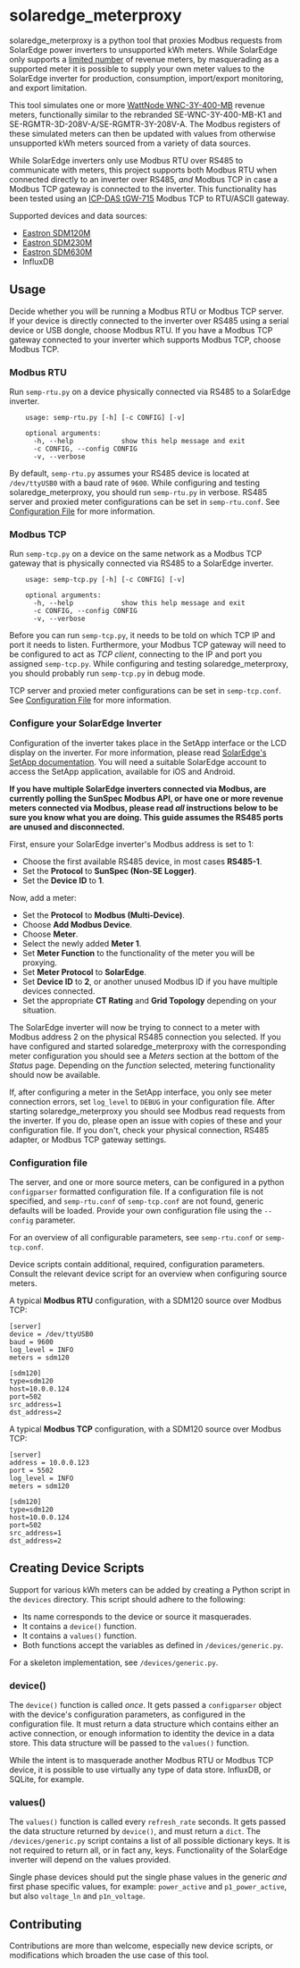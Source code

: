# solaredge_meterproxy

solaredge_meterproxy is a python tool that proxies Modbus requests from SolarEdge power inverters to unsupported kWh meters. While SolarEdge only supports a [limited number](https://www.solaredge.com/se-supported-devices) of revenue meters, by masquerading as a supported meter it is possible to supply your own meter values to the SolarEdge inverter for production, consumption, import/export monitoring, and export limitation.

This tool simulates one or more [WattNode WNC-3Y-400-MB](https://ctlsys.com/product/wattnode-modbus/) revenue meters, functionally similar to the rebranded SE-WNC-3Y-400-MB-K1 and SE-RGMTR-3D-208V-A/SE-RGMTR-3Y-208V-A. The Modbus registers of these simulated meters can then be updated with values from otherwise unsupported kWh meters sourced from a variety of data sources.

While SolarEdge inverters only use Modbus RTU over RS485 to communicate with meters, this project supports both Modbus RTU when connected directly to an inverter over RS485, *and* Modbus TCP in case a Modbus TCP gateway is connected to the inverter. This functionality has been tested using an [ICP-DAS tGW-715](https://www.icpdas.com/en/product/tGW-715) Modbus TCP to RTU/ASCII gateway.

Supported devices and data sources:

* [Eastron SDM120M](https://www.eastroneurope.com/products/view/sdm120modbus)
* [Eastron SDM230M](https://www.eastroneurope.com/products/view/sdm230modbus)
* [Eastron SDM630M](https://www.eastroneurope.com/products/view/sdm630modbus)
* InfluxDB


## Usage

Decide whether you will be running a Modbus RTU or Modbus TCP server. If your device is directly connected to the inverter over RS485 using a serial device or USB dongle, choose Modbus RTU. If you have a Modbus TCP gateway connected to your inverter which supports Modbus TCP, choose Modbus TCP.

### Modbus RTU

Run `semp-rtu.py` on a device physically connected via RS485 to a SolarEdge inverter. 
```
    usage: semp-rtu.py [-h] [-c CONFIG] [-v]

    optional arguments:
      -h, --help            show this help message and exit
      -c CONFIG, --config CONFIG
      -v, --verbose
```

By default, `semp-rtu.py` assumes your RS485 device is located at `/dev/ttyUSB0` with a baud rate of `9600`. While configuring and testing solaredge_meterproxy, you should run `semp-rtu.py` in verbose. RS485 server and proxied meter configurations can be set in `semp-rtu.conf`. See [Configuration File](https://github.com/nmakel/solaredge_meterproxy#configuration-file) for more information.

### Modbus TCP

Run `semp-tcp.py` on a device on the same network as a Modbus TCP gateway that is physically connected via RS485 to a SolarEdge inverter. 
```
    usage: semp-tcp.py [-h] [-c CONFIG] [-v]

    optional arguments:
      -h, --help            show this help message and exit
      -c CONFIG, --config CONFIG
      -v, --verbose
```

Before you can run `semp-tcp.py`, it needs to be told on which TCP IP and port it needs to listen. Furthermore, your Modbus TCP gateway will need to be configured to act as *TCP client*, connecting to the IP and port you assigned `semp-tcp.py`. While configuring and testing solaredge_meterproxy, you should probably run `semp-tcp.py` in debug mode.

TCP server and proxied meter configurations can be set in `semp-tcp.conf`. See [Configuration File](https://github.com/nmakel/solaredge_meterproxy#configuration-file) for more information.

### Configure your SolarEdge Inverter

Configuration of the inverter takes place in the SetApp interface or the LCD display on the inverter. For more information, please read [SolarEdge's SetApp documentation](https://www.solaredge.com/products/installer-tools/setapp). You will need a suitable SolarEdge account to access the SetApp application, available for iOS and Android.

__If you have multiple SolarEdge inverters connected via Modbus, are currently polling the SunSpec Modbus API, or have one or more revenue meters connected via Modbus, please read _all_ instructions below to be sure you know what you are doing. This guide assumes the RS485 ports are unused and disconnected.__

First, ensure your SolarEdge inverter's Modbus address is set to 1:

- Choose the first available RS485 device, in most cases __RS485-1__.
- Set the __Protocol__ to __SunSpec (Non-SE Logger)__.
- Set the __Device ID__ to __1__.

Now, add a meter:

- Set the __Protocol__ to __Modbus (Multi-Device)__.
- Choose __Add Modbus Device__.
- Choose __Meter__.
- Select the newly added __Meter 1__.
- Set __Meter Function__ to the functionality of the meter you will be proxying.
- Set __Meter Protocol__ to __SolarEdge__.
- Set __Device ID__ to __2__, or another unused Modbus ID if you have multiple devices connected.
- Set the appropriate __CT Rating__ and __Grid Topology__ depending on your situation.

The SolarEdge inverter will now be trying to connect to a meter with Modbus address 2 on the physical RS485 connection you selected. If you have configured and started solaredge_meterproxy with the corresponding meter configuration you should see a _Meters_ section at the bottom of the _Status_ page. Depending on the _function_ selected, metering functionality should now be available.

If, after configuring a meter in the SetApp interface, you only see meter connection errors, set `log_level` to `DEBUG` in your configuration file. After starting solaredge_meterproxy you should see Modbus read requests from the inverter. If you do, please open an issue with copies of these and your configuration file. If you don't, check your physical connection, RS485 adapter, or Modbus TCP gateway settings.

### Configuration file

The server, and one or more source meters, can be configured in a python `configparser` formatted configuration file. If a configuration file is not specified, and `semp-rtu.conf` of `semp-tcp.conf` are not found, generic defaults will be loaded. Provide your own configuration file using the `--config` parameter.

For an overview of all configurable parameters, see `semp-rtu.conf` or `semp-tcp.conf`.

Device scripts contain additional, required, configuration parameters. Consult the relevant device script for an overview when configuring source meters.

A typical **Modbus RTU** configuration, with a SDM120 source over Modbus TCP:

```
[server]
device = /dev/ttyUSB0
baud = 9600
log_level = INFO
meters = sdm120

[sdm120]
type=sdm120
host=10.0.0.124
port=502
src_address=1
dst_address=2
```

A typical **Modbus TCP** configuration, with a SDM120 source over Modbus TCP:

```
[server]
address = 10.0.0.123
port = 5502
log_level = INFO
meters = sdm120

[sdm120]
type=sdm120
host=10.0.0.124
port=502
src_address=1
dst_address=2
```


## Creating Device Scripts

Support for various kWh meters can be added by creating a Python script in the `devices` directory. This script should adhere to the following:

* Its name corresponds to the device or source it masquerades.
* It contains a `device()` function.
* It contains a `values()` function.
* Both functions accept the variables as defined in `/devices/generic.py`.

For a skeleton implementation, see `/devices/generic.py`.

### device()

The `device()` function is called _once_. It gets passed a `configparser` object with the device's configuration parameters, as configured in the configuration file. It must return a data structure which contains either an active connection, or enough information to identity the device in a data store. This data structure will be passed to the `values()` function.

While the intent is to masquerade another Modbus RTU or Modbus TCP device, it is possible to use virtually any type of data store. InfluxDB, or SQLite, for example.

### values()

The `values()` function is called every `refresh_rate` seconds. It gets passed the data structure returned by `device()`, and must return a `dict`. The `/devices/generic.py` script contains a list of all possible dictionary keys. It is not required to return all, or in fact any, keys. Functionality of the SolarEdge inverter will depend on the values provided.

Single phase devices should put the single phase values in the generic _and_ first phase specific values, for example: `power_active` and `p1_power_active`, but also `voltage_ln` and `p1n_voltage`.


## Contributing

Contributions are more than welcome, especially new device scripts, or modifications which broaden the use case of this tool.